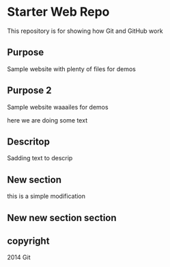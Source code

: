 # Starter Web Repo

This repository is for showing how Git and GitHub work

## Purpose

Sample website with plenty of files for demos

## Purpose 2

Sample website waaailes for demos

here we are doing some text 


## Descritop

Sadding text to descrip

## New section 

this is a simple modification 

## New new section section 

## copyright 
2014
Git
